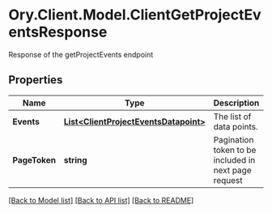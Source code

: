 # Ory.Client.Model.ClientGetProjectEventsResponse
Response of the getProjectEvents endpoint

## Properties

Name | Type | Description | Notes
------------ | ------------- | ------------- | -------------
**Events** | [**List&lt;ClientProjectEventsDatapoint&gt;**](ClientProjectEventsDatapoint.md) | The list of data points. | [readonly] 
**PageToken** | **string** | Pagination token to be included in next page request | [optional] [readonly] 

[[Back to Model list]](../README.md#documentation-for-models) [[Back to API list]](../README.md#documentation-for-api-endpoints) [[Back to README]](../README.md)

